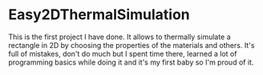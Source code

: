 # Easy2DThermalSimulation
This is the first project I have done. It allows to thermally simulate a rectangle in 2D by choosing the properties of the materials and others. It's full of mistakes, don't do much but I spent time there, learned a lot of programming basics while doing it and it's my first baby so I'm proud of it.
